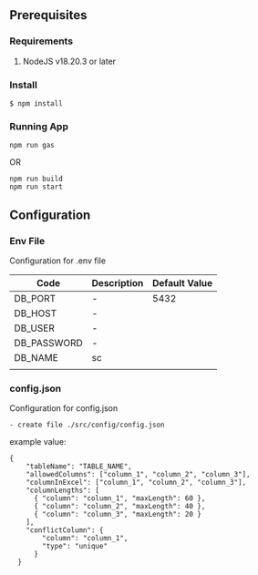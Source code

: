 &nbsp;

#####

## Prerequisites

### Requirements

1. NodeJS v18.20.3 or later

### Install

```
$ npm install
```
### Running App

```
npm run gas
```
OR
```
npm run build
npm run start
```

## Configuration

### Env File

Configuration for .env file

| Code                  | Description                           | Default Value                      |
| --------------------- | ------------------------------------- | ---------------------------------- |
| DB_PORT                  | -                  | 5432                               |
| DB_HOST               | -                   |                                    |
| DB_USER               | -                       |                                    |
| DB_PASSWORD               | -                   |                                    |
| DB_NAME                 | sc              |                                    |
|   |   |


### config.json

Configuration for config.json
```
- create file ./src/config/config.json
```
example value:
```
{
    "tableName": "TABLE_NAME",
    "allowedColumns": ["column_1", "column_2", "column_3"],
    "columnInExcel": ["column_1", "column_2", "column_3"],
    "columnLengths": [
      { "column": "column_1", "maxLength": 60 },
      { "column": "column_2", "maxLength": 40 },
      { "column": "column_3", "maxLength": 20 }
    ],
    "conflictColumn": {
        "column": "column_1",
        "type": "unique"
      }
  }
```